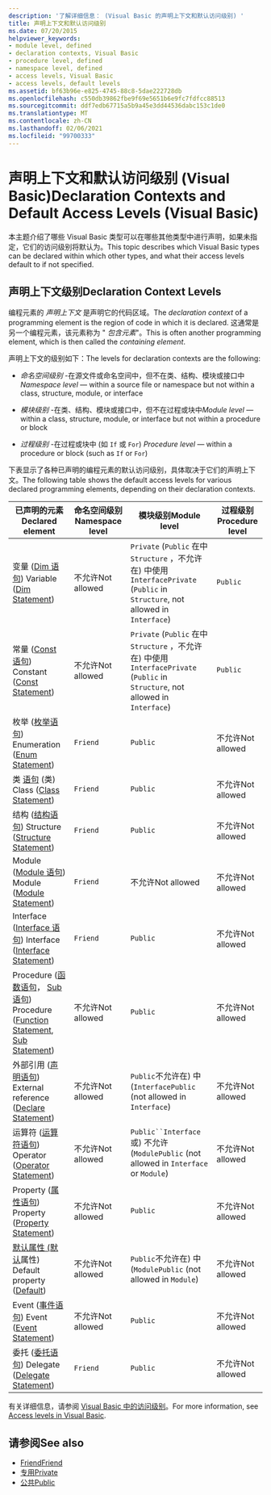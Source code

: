```yaml
---
description: '了解详细信息： (Visual Basic 的声明上下文和默认访问级别) '
title: 声明上下文和默认访问级别
ms.date: 07/20/2015
helpviewer_keywords:
- module level, defined
- declaration contexts, Visual Basic
- procedure level, defined
- namespace level, defined
- access levels, Visual Basic
- access levels, default levels
ms.assetid: bf63b96e-e825-4745-88c8-5dae222728db
ms.openlocfilehash: c550db39862fbe9f69e5651b6e9fc7fdfcc88513
ms.sourcegitcommit: ddf7edb67715a5b9a45e3dd44536dabc153c1de0
ms.translationtype: MT
ms.contentlocale: zh-CN
ms.lasthandoff: 02/06/2021
ms.locfileid: "99700333"
---
```

# <a name="declaration-contexts-and-default-access-levels-visual-basic"></a><span data-ttu-id="01439-103">声明上下文和默认访问级别 (Visual Basic)</span><span class="sxs-lookup"><span data-stu-id="01439-103">Declaration Contexts and Default Access Levels (Visual Basic)</span></span>

<span data-ttu-id="01439-104">本主题介绍了哪些 Visual Basic 类型可以在哪些其他类型中进行声明，如果未指定，它们的访问级别将默认为。</span><span class="sxs-lookup"><span data-stu-id="01439-104">This topic describes which Visual Basic types can be declared within which other types, and what their access levels default to if not specified.</span></span>  
  
## <a name="declaration-context-levels"></a><span data-ttu-id="01439-105">声明上下文级别</span><span class="sxs-lookup"><span data-stu-id="01439-105">Declaration Context Levels</span></span>  

 <span data-ttu-id="01439-106">编程元素的 *声明上下文* 是声明它的代码区域。</span><span class="sxs-lookup"><span data-stu-id="01439-106">The *declaration context* of a programming element is the region of code in which it is declared.</span></span> <span data-ttu-id="01439-107">这通常是另一个编程元素，该元素称为 " *包含元素*"。</span><span class="sxs-lookup"><span data-stu-id="01439-107">This is often another programming element, which is then called the *containing element*.</span></span>  
  
 <span data-ttu-id="01439-108">声明上下文的级别如下：</span><span class="sxs-lookup"><span data-stu-id="01439-108">The levels for declaration contexts are the following:</span></span>  
  
- <span data-ttu-id="01439-109">*命名空间级别* -在源文件或命名空间中，但不在类、结构、模块或接口中</span><span class="sxs-lookup"><span data-stu-id="01439-109">*Namespace level* — within a source file or namespace but not within a class, structure, module, or interface</span></span>  
  
- <span data-ttu-id="01439-110">*模块级别* -在类、结构、模块或接口中，但不在过程或块中</span><span class="sxs-lookup"><span data-stu-id="01439-110">*Module level* — within a class, structure, module, or interface but not within a procedure or block</span></span>  
  
- <span data-ttu-id="01439-111">*过程级别* -在过程或块中 (如 `If` 或 `For`) </span><span class="sxs-lookup"><span data-stu-id="01439-111">*Procedure level* — within a procedure or block (such as `If` or `For`)</span></span>  
  
 <span data-ttu-id="01439-112">下表显示了各种已声明的编程元素的默认访问级别，具体取决于它们的声明上下文。</span><span class="sxs-lookup"><span data-stu-id="01439-112">The following table shows the default access levels for various declared programming elements, depending on their declaration contexts.</span></span>  
  
|<span data-ttu-id="01439-113">已声明的元素</span><span class="sxs-lookup"><span data-stu-id="01439-113">Declared element</span></span>|<span data-ttu-id="01439-114">命名空间级别</span><span class="sxs-lookup"><span data-stu-id="01439-114">Namespace level</span></span>|<span data-ttu-id="01439-115">模块级别</span><span class="sxs-lookup"><span data-stu-id="01439-115">Module level</span></span>|<span data-ttu-id="01439-116">过程级别</span><span class="sxs-lookup"><span data-stu-id="01439-116">Procedure level</span></span>|  
|----------------------|---------------------|------------------|---------------------|  
|<span data-ttu-id="01439-117">变量 ([Dim 语句](dim-statement.md)) </span><span class="sxs-lookup"><span data-stu-id="01439-117">Variable ([Dim Statement](dim-statement.md))</span></span>|<span data-ttu-id="01439-118">不允许</span><span class="sxs-lookup"><span data-stu-id="01439-118">Not allowed</span></span>|<span data-ttu-id="01439-119">`Private` (`Public` 在中 `Structure` ，不允许在) 中使用 `Interface`</span><span class="sxs-lookup"><span data-stu-id="01439-119">`Private` (`Public` in `Structure`, not allowed in `Interface`)</span></span>|`Public`|  
|<span data-ttu-id="01439-120">常量 ([Const 语句](const-statement.md)) </span><span class="sxs-lookup"><span data-stu-id="01439-120">Constant ([Const Statement](const-statement.md))</span></span>|<span data-ttu-id="01439-121">不允许</span><span class="sxs-lookup"><span data-stu-id="01439-121">Not allowed</span></span>|<span data-ttu-id="01439-122">`Private` (`Public` 在中 `Structure` ，不允许在) 中使用 `Interface`</span><span class="sxs-lookup"><span data-stu-id="01439-122">`Private` (`Public` in `Structure`, not allowed in `Interface`)</span></span>|`Public`|  
|<span data-ttu-id="01439-123">枚举 ([枚举语句](enum-statement.md)) </span><span class="sxs-lookup"><span data-stu-id="01439-123">Enumeration ([Enum Statement](enum-statement.md))</span></span>|`Friend`|`Public`|<span data-ttu-id="01439-124">不允许</span><span class="sxs-lookup"><span data-stu-id="01439-124">Not allowed</span></span>|  
|<span data-ttu-id="01439-125">类 [语句](class-statement.md) (类) </span><span class="sxs-lookup"><span data-stu-id="01439-125">Class ([Class Statement](class-statement.md))</span></span>|`Friend`|`Public`|<span data-ttu-id="01439-126">不允许</span><span class="sxs-lookup"><span data-stu-id="01439-126">Not allowed</span></span>|  
|<span data-ttu-id="01439-127">结构 ([结构语句](structure-statement.md)) </span><span class="sxs-lookup"><span data-stu-id="01439-127">Structure ([Structure Statement](structure-statement.md))</span></span>|`Friend`|`Public`|<span data-ttu-id="01439-128">不允许</span><span class="sxs-lookup"><span data-stu-id="01439-128">Not allowed</span></span>|  
|<span data-ttu-id="01439-129">Module ([Module 语句](module-statement.md)) </span><span class="sxs-lookup"><span data-stu-id="01439-129">Module ([Module Statement](module-statement.md))</span></span>|`Friend`|<span data-ttu-id="01439-130">不允许</span><span class="sxs-lookup"><span data-stu-id="01439-130">Not allowed</span></span>|<span data-ttu-id="01439-131">不允许</span><span class="sxs-lookup"><span data-stu-id="01439-131">Not allowed</span></span>|  
|<span data-ttu-id="01439-132">Interface ([Interface 语句](interface-statement.md)) </span><span class="sxs-lookup"><span data-stu-id="01439-132">Interface ([Interface Statement](interface-statement.md))</span></span>|`Friend`|`Public`|<span data-ttu-id="01439-133">不允许</span><span class="sxs-lookup"><span data-stu-id="01439-133">Not allowed</span></span>|  
|<span data-ttu-id="01439-134">Procedure ([函数语句](function-statement.md)， [Sub 语句](sub-statement.md)) </span><span class="sxs-lookup"><span data-stu-id="01439-134">Procedure ([Function Statement](function-statement.md), [Sub Statement](sub-statement.md))</span></span>|<span data-ttu-id="01439-135">不允许</span><span class="sxs-lookup"><span data-stu-id="01439-135">Not allowed</span></span>|`Public`|<span data-ttu-id="01439-136">不允许</span><span class="sxs-lookup"><span data-stu-id="01439-136">Not allowed</span></span>|  
|<span data-ttu-id="01439-137">外部引用 ([声明语句](declare-statement.md)) </span><span class="sxs-lookup"><span data-stu-id="01439-137">External reference ([Declare Statement](declare-statement.md))</span></span>|<span data-ttu-id="01439-138">不允许</span><span class="sxs-lookup"><span data-stu-id="01439-138">Not allowed</span></span>|<span data-ttu-id="01439-139">`Public`不允许在) 中 (`Interface`</span><span class="sxs-lookup"><span data-stu-id="01439-139">`Public` (not allowed in `Interface`)</span></span>|<span data-ttu-id="01439-140">不允许</span><span class="sxs-lookup"><span data-stu-id="01439-140">Not allowed</span></span>|  
|<span data-ttu-id="01439-141">运算符 ([运算符语句](operator-statement.md)) </span><span class="sxs-lookup"><span data-stu-id="01439-141">Operator ([Operator Statement](operator-statement.md))</span></span>|<span data-ttu-id="01439-142">不允许</span><span class="sxs-lookup"><span data-stu-id="01439-142">Not allowed</span></span>|<span data-ttu-id="01439-143">`Public``Interface`或) 不允许 (`Module`</span><span class="sxs-lookup"><span data-stu-id="01439-143">`Public` (not allowed in `Interface` or `Module`)</span></span>|<span data-ttu-id="01439-144">不允许</span><span class="sxs-lookup"><span data-stu-id="01439-144">Not allowed</span></span>|  
|<span data-ttu-id="01439-145">Property ([属性语句](property-statement.md)) </span><span class="sxs-lookup"><span data-stu-id="01439-145">Property ([Property Statement](property-statement.md))</span></span>|<span data-ttu-id="01439-146">不允许</span><span class="sxs-lookup"><span data-stu-id="01439-146">Not allowed</span></span>|`Public`|<span data-ttu-id="01439-147">不允许</span><span class="sxs-lookup"><span data-stu-id="01439-147">Not allowed</span></span>|  
|<span data-ttu-id="01439-148">[默认属性 (默认](../modifiers/default.md)属性) </span><span class="sxs-lookup"><span data-stu-id="01439-148">Default property ([Default](../modifiers/default.md))</span></span>|<span data-ttu-id="01439-149">不允许</span><span class="sxs-lookup"><span data-stu-id="01439-149">Not allowed</span></span>|<span data-ttu-id="01439-150">`Public`不允许在) 中 (`Module`</span><span class="sxs-lookup"><span data-stu-id="01439-150">`Public` (not allowed in `Module`)</span></span>|<span data-ttu-id="01439-151">不允许</span><span class="sxs-lookup"><span data-stu-id="01439-151">Not allowed</span></span>|  
|<span data-ttu-id="01439-152">Event ([事件语句](event-statement.md)) </span><span class="sxs-lookup"><span data-stu-id="01439-152">Event ([Event Statement](event-statement.md))</span></span>|<span data-ttu-id="01439-153">不允许</span><span class="sxs-lookup"><span data-stu-id="01439-153">Not allowed</span></span>|`Public`|<span data-ttu-id="01439-154">不允许</span><span class="sxs-lookup"><span data-stu-id="01439-154">Not allowed</span></span>|  
|<span data-ttu-id="01439-155">委托 ([委托语句](delegate-statement.md)) </span><span class="sxs-lookup"><span data-stu-id="01439-155">Delegate ([Delegate Statement](delegate-statement.md))</span></span>|`Friend`|`Public`|<span data-ttu-id="01439-156">不允许</span><span class="sxs-lookup"><span data-stu-id="01439-156">Not allowed</span></span>|  
  
 <span data-ttu-id="01439-157">有关详细信息，请参阅 [Visual Basic 中的访问级别](../../programming-guide/language-features/declared-elements/access-levels.md)。</span><span class="sxs-lookup"><span data-stu-id="01439-157">For more information, see [Access levels in Visual Basic](../../programming-guide/language-features/declared-elements/access-levels.md).</span></span>  
  
## <a name="see-also"></a><span data-ttu-id="01439-158">请参阅</span><span class="sxs-lookup"><span data-stu-id="01439-158">See also</span></span>

- [<span data-ttu-id="01439-159">Friend</span><span class="sxs-lookup"><span data-stu-id="01439-159">Friend</span></span>](../modifiers/friend.md)
- [<span data-ttu-id="01439-160">专用</span><span class="sxs-lookup"><span data-stu-id="01439-160">Private</span></span>](../modifiers/private.md)
- [<span data-ttu-id="01439-161">公共</span><span class="sxs-lookup"><span data-stu-id="01439-161">Public</span></span>](../modifiers/public.md)

